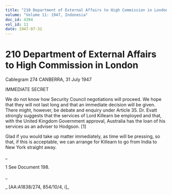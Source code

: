 ```yaml
---
title: "210 Department of External Affairs to High Commission in London"
volume: "Volume 11: 1947, Indonesia"
doc_id: 4394
vol_id: 11
date: 1947-07-31
---
```


# 210 Department of External Affairs to High Commission in London

Cablegram 274 CANBERRA, 31 July 1947

IMMEDIATE SECRET

We do not know how Security Council negotiations will proceed. We hope that they will not last long and that an immediate decision will be given. There might, however, be debate and enquiry under Article 35. Dr. Evatt strongly suggests that the services of Lord Killearn be employed and that, with the United Kingdom Government approval, Australia has the loan of his services as an adviser to Hodgson. [1]

Glad if you would take up matter immediately, as time will be pressing, so that, if this is acceptable, we can arrange for Killearn to go from India to New York straight away.

_

1 See Document 198.

_

_ [AA:A1838/274, 854/10/4, i]_
